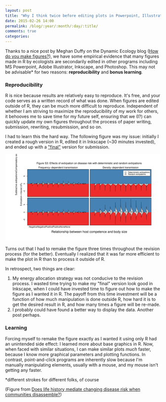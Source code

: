 ```yaml
---
layout: post
title: "Why I think twice before editing plots in Powerpoint, Illustrator, Inkscape, etc."
date: 2015-02-26 14:00
permalink: /blog/:year/:month/:day/:title/
comments: true
categories:
---
```


Thanks to a nice post by Meghan Duffy on the Dynamic Ecology blog ([How do you make figures?](https://dynamicecology.wordpress.com/2015/02/25/how-do-you-make-figures/)), we have some empirical evidence that many figures made in R by ecologists are secondarily edited in other programs including MS Powerpoint, Adobe Illustrator, Inkscape, and Photoshop. 
This may not be advisable* for two reasons: **reproducibility** and **bonus learning**. 

### Reproducibility

R is nice because results are relatively easy to reproduce. 
It's free, and your code serves as a written record of what was done. 
When figures are edited outside of R, they can be much more difficult to reproduce. 
Independent of whether I am striving to maximize the reproducibility of my work for others, it behooves me to save time for my future self, ensuring that we (I?) can quickly update my own figures throughout the process of paper writing, submission, rewriting, resubmission, and so on. 

I had to learn this the hard way. 
The following figure was my issue: initially I created a rough version in R, edited it in Inkscape (~30 minutes invested), and ended up with a ["final"](http://www.phdcomics.com/comics/archive.php?comicid=1531) version for submission. 

![](/images/s3.svg)

Turns out that I had to remake the figure three times throughout the revision process (for the better). Eventually I realized that it was far more efficient to make the plot in R than to process it outside of R. 

In retrospect, two things are clear: 

1. My energy allocation strategy was not conducive to the revision process. I wasted time trying to make my "final" version look good in Inkscape, when I could have invested time to figure out how to make the figure as I wanted it in R. The payoff from this time investment will be a function of how much manipulation is done outside R, how hard it is to get the desired result in R, and how many times a figure will be re-made.  
2. I probably could have found a better way to display the data. Another post perhaps. 

### Learning

Forcing myself to remake the figure exactly as I wanted it using only R had an unintended side effect: I learned more about base graphics in R. 
Now, when faced with similar situations, I can make similar plots *much* faster, because I know more graphical parameters and plotting functions. 
In contrast, point-and-click programs are inherently slow because I'm manually manipulating elements, usually with a mouse, and my mouse isn't getting any faster. 

 <nowiki>*different strokes for different folks, of course</nowiki>

(Figure from [Does life history mediate changing disease risk when communities disassemble?](http://onlinelibrary.wiley.com/doi/10.1111/ele.12180/suppinfo))


